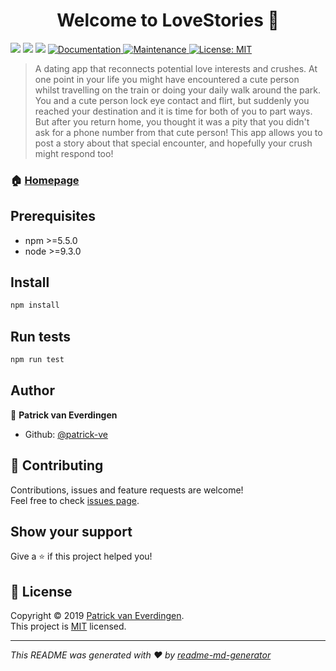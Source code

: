 <h1 align="center">Welcome to LoveStories 👋</h1>
<p>
  <img src="https://img.shields.io/badge/version-1.0.0-blue.svg?cacheSeconds=2592000" />
  <img src="https://img.shields.io/badge/npm-%3E%3D5.5.0-blue.svg" />
  <img src="https://img.shields.io/badge/node-%3E%3D9.3.0-blue.svg" />
  <a href="https://github.com/patrick-ve/LoveStories/wiki">
    <img alt="Documentation" src="https://img.shields.io/badge/documentation-yes-brightgreen.svg" target="_blank" />
  </a>
  <a href="https://github.com/kefranabg/readme-md-generator/graphs/commit-activity">
    <img alt="Maintenance" src="https://img.shields.io/badge/Maintained%3F-yes-green.svg" target="_blank" />
  </a>
  <a href="https://github.com/kefranabg/readme-md-generator/blob/master/LICENSE">
    <img alt="License: MIT" src="https://img.shields.io/badge/License-MIT-yellow.svg" target="_blank" />
  </a>
</p>

> A dating app that reconnects potential love interests and crushes. At one point in your life you might have encountered a cute person whilst travelling on the train or doing your daily walk around the park. You and a cute person lock eye contact and flirt, but suddenly you reached your destination and it is time for both of you to part ways. But after you return home, you thought it was a pity that you didn&#39;t ask for a phone number from that cute person! This app allows you to post a story about that special encounter, and hopefully your crush might respond too!

### 🏠 [Homepage](https://github.com/patrick-ve/LoveStories)

## Prerequisites

- npm &gt;=5.5.0
- node &gt;=9.3.0

## Install

```sh
npm install
```

## Run tests

```sh
npm run test
```

## Author

👤 **Patrick van Everdingen**

* Github: [@patrick-ve](https://github.com/patrick-ve)

## 🤝 Contributing

Contributions, issues and feature requests are welcome!<br />Feel free to check [issues page](https://github.com/patrick-ve/LoveStories/issues).

## Show your support

Give a ⭐️ if this project helped you!

## 📝 License

Copyright © 2019 [Patrick van Everdingen](https://github.com/patrick-ve).<br />
This project is [MIT](https://github.com/kefranabg/readme-md-generator/blob/master/LICENSE) licensed.

***
_This README was generated with ❤️ by [readme-md-generator](https://github.com/kefranabg/readme-md-generator)_
